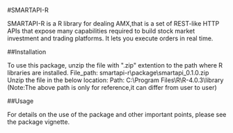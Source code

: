 #SMARTAPI-R

SMARTAPI-R is a R library for dealing AMX,that is a set of REST-like HTTP APIs that expose many capabilities required to build stock market investment and trading platforms. It lets you execute orders in real time.

##Installation

To use this package, unzip the file with ".zip" extention to the path where R libraries are installed.
File_path: smartapi-r\package\smartapi_0.1.0.zip
Unzip the file in the below location:
Path: C:\Program Files\R\R-4.0.3\library 
(Note:The above path is only for reference,it can differ from user to user)

##Usage

For details on the use of the package and other important points, please see the package vignette.
